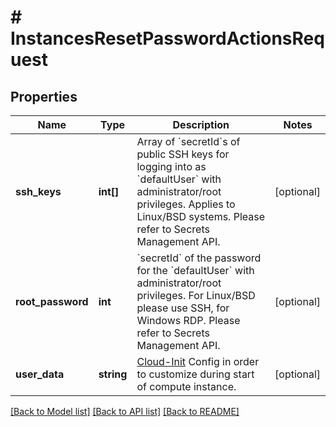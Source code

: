 # # InstancesResetPasswordActionsRequest

## Properties

Name | Type | Description | Notes
------------ | ------------- | ------------- | -------------
**ssh_keys** | **int[]** | Array of &#x60;secretId&#x60;s of public SSH keys for logging into as &#x60;defaultUser&#x60; with administrator/root privileges. Applies to Linux/BSD systems. Please refer to Secrets Management API. | [optional]
**root_password** | **int** | &#x60;secretId&#x60; of the password for the &#x60;defaultUser&#x60; with administrator/root privileges. For Linux/BSD please use SSH, for Windows RDP. Please refer to Secrets Management API. | [optional]
**user_data** | **string** | [Cloud-Init](https://cloud-init.io/) Config in order to customize during start of compute instance. | [optional]

[[Back to Model list]](../../README.md#models) [[Back to API list]](../../README.md#endpoints) [[Back to README]](../../README.md)
